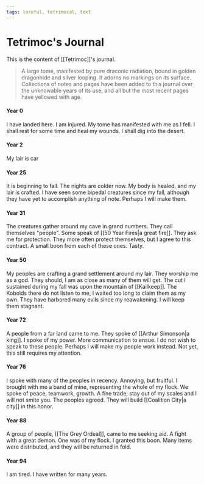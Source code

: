 ```yaml
---
tags: loreful, tetrimocal, text
---
```

# Tetrimoc's Journal

This is the content of [[Tetrimoc]]'s journal.

> A large tome, manifested by pure draconic radiation, bound in golden dragonhide and silver looping. It adorns no markings on its surface. Collections of notes and pages have been added to this journal over the unknowable years of its use, and all but the most recent pages have yellowed with age.

#### Year 0
I have landed here. I am injured. My tome has manifested with me as I fell. I shall rest for some time and heal my wounds. I shall dig into the desert.

#### Year 2
My lair is car

#### Year 25
It is beginning to fall. The nights are colder now. My body is healed, and my lair is crafted. I have seen some bipedal creatures since my fall, although they have yet to accomplish anything of note. Perhaps I will make them.

#### Year 31
The creatures gather around my cave in grand numbers. They call themselves "people". Some speak of [[50 Year Fires|a great fire]]. They ask me for protection. They more often protect themselves, but I agree to this contract. A small boon from each of these ones. Tasty.

#### Year 50
My peoples are crafting a grand settlement around my lair. They worship me as a god. They should, I am as close as many of them will get. The cut I sustained during my fall was upon the mountain of [[Kailkeep]]. The Kobolds there do not listen to me, I waited too long to claim them as my own. They have harbored many evils since my reawakening. I will keep them stagnant.

#### Year 72
A people from a far land came to me. They spoke of [[Arthur Simonson|a king]]. I spoke of my power. More communication to ensue. I do not wish to speak to these people. Perhaps I will make my people work instead. Not yet, this still requires my attention.

#### Year 76
I spoke with many of the peoples in recency. Annoying, but fruitful. I brought with me a band of mine, representing the whole of my flock. We spoke of peace, teamwork, growth. A fine trade; stay out of my scales and I will not smite you. The peoples agreed. They will build [[Coalition City|a city]] in this honor.

#### Year 88
A group of people, [[The Grey Ordeal]], came to me seeking aid. A fight with a great demon. One was of my flock. I granted this boon. Many items were distributed, and they will be returned in fold. 

#### Year 94
I am tired. I have written for many years. 